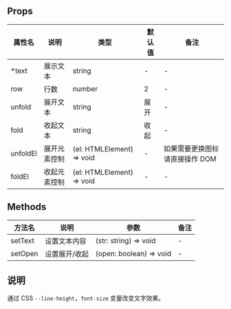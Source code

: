 
## Props

| 属性名 | 说明 | 类型 | 默认值 | 备注 |
| --- | --- | --- | --- | --- |
| *text | 展示文本 | string | - | - |
| row | 行数 | number | 2 | - |
| unfold | 展开文本 | string | 展开 | - |
| fold | 收起文本 | string | 收起 | - |
| unfoldEl | 展开元素控制 | (el: HTMLElement) => void | - | 如果需要更换图标请直接操作 DOM |
| foldEl | 收起元素控制 | (el: HTMLElement) => void | - | - |

## Methods

| 方法名 | 说明 | 参数 | 备注 |
| --- | --- | --- | --- |
| setText | 设置文本内容 | (str: string) => void | - |
| setOpen | 设置展开/收起 | (open: boolean) => void | - |

## 说明

通过 CSS `--line-height`，`font-size` 变量改变文字效果。